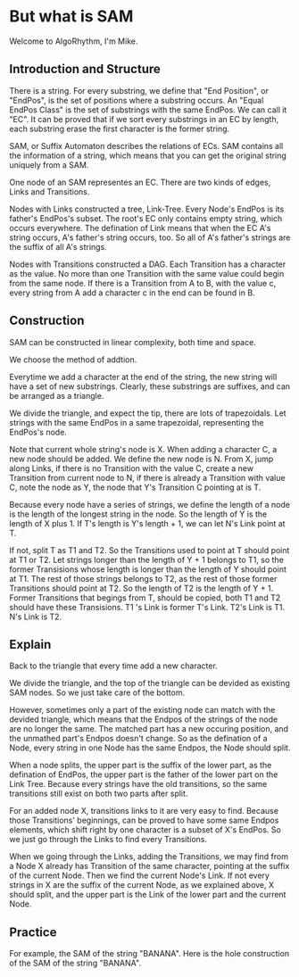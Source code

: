 # But what is SAM

Welcome to AlgoRhythm, I'm Mike.

## Introduction and Structure

There is a string. For every substring, we define that "End Position", or "EndPos", is the set of positions where a substring occurs. An "Equal EndPos Class" is the set of substrings with the same EndPos. We can call it "EC". It can be proved that if we sort every substrings in an EC by length, each substring erase the first character is the former string.

SAM, or Suffix Automaton describes the relations of ECs. SAM contains all the information of a string, which means that you can get the original string uniquely from a SAM.

One node of an SAM representes an EC. There are two kinds of edges, Links and Transitions.

Nodes with Links constructed a tree, Link-Tree. Every Node's EndPos is its father's EndPos's subset. The root's EC only contains empty string, which occurs everywhere. The defination of Link means that when the EC A's string occurs, A's father's string occurs, too. So all of A's father's strings are the suffix of all A's strings.

Nodes with Transitions constructed a DAG. Each Transition has a character as the value. No more than one Transition with the same value could begin from the same node. If there is a Transition from A to B, with the value c, every string from A add a character c in the end can be found in B.

## Construction

SAM can be constructed in linear complexity, both time and space.

We choose the method of addtion.

Everytime we add a character at the end of the string, the new string will have a set of new substrings. Clearly, these substrings are suffixes, and can be arranged as a triangle.

We divide the triangle, and expect the tip, there are lots of trapezoidals. Let strings with the same EndPos in a same trapezoidal, representing the EndPos's node. 

Note that current whole string's node is X. When adding a character C, a new node should be added. We define the new node is N. From X, jump along Links, if there is no Transition with the value C, create a new Transition from current node to N, if there is already a Transition with value C, note the node as Y, the node that Y's Transition C pointing at is T.

Because every node have a series of strings, we define the length of a node is the length of the longest string in the node. So the length of Y is the length of X plus 1. If T's length is Y's length + 1, we can let N's Link point at T.

If not, split T as T1 and T2. So the Transitions used to point at T should point at T1 or T2. Let strings longer than the length of Y + 1 belongs to T1, so the former Transisions whose length is longer than the length of Y should point at T1. The rest of those strings belongs to T2, as the rest of those former Transitions should point at T2. So the length of T2 is the length of Y + 1. Former Transitions that begings from T, should be copied, both T1 and T2 should have these Transisions. T1 's Link is former T's Link. T2's Link is T1. N's Link is T2. 

## Explain

Back to the triangle that every time add a new character.

We divide the triangle, and the top of the triangle can be devided as existing SAM nodes. So we just take care of the bottom.

However, sometimes only a part of the existing node can match with the devided triangle, which means that the Endpos of the strings of the node are no longer the same. The matched part has a new occuring position, and the unmathed part's Endpos doesn't change. So as the defination of a Node, every string in one Node has the same Endpos, the Node should split.

When a node splits, the upper part is the suffix of the lower part, as the defination of EndPos, the upper part is the father of the lower part on the Link Tree. Because every strings have the old transitions, so the same transitions still exist on both two parts after split.

For an added node X, transitions links to it are very easy to find. Because those Transitions' beginnings, can be proved to have some same Endpos elements, which shift right by one character is a subset of X's EndPos. So we just go through the Links to find every Transitions.

When we going through the Links, adding the Transitions, we may find from a Node X already has Transition of the same character, pointing at the suffix of the current Node. Then we find the current Node's Link. If not every strings in X are the suffix of the current Node, as we explained above, X should split, and the upper part is the Link of the lower part and the current Node.

## Practice

For example, the SAM of the string "BANANA". Here is the hole construction of the SAM of the string "BANANA".

